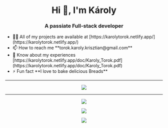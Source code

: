 <h1 align="center">Hi 👋, I'm Károly</h1>
<h3 align="center">A passiate Full-stack developer</h3>

<p align="center">
  <ul>
    <li> 👨‍💻 All of my projects are available at [https://karolytorok.netlify.app/](https://karolytorok.netlify.app/)</li>

<li> 📫 How to reach me **torok.karoly.krisztian@gmail.com**</li>

<li> 📄 Know about my experiences [https://karolytorok.netlify.app/doc/Karoly_Torok.pdf](https://karolytorok.netlify.app/doc/Karoly_Torok.pdf)</li>

<li> ⚡ Fun fact **I love to bake delicious Breads**</li>
  </ul>
</p>

<hr />

<p align="center">
  <a href="https://skillicons.dev">
    <img src="https://skillicons.dev/icons?i=alpinejs,angular,apollo,arduino,astro,bash,blender,bootstrap,css,docker,emotion,express,figma,firebase,gatsby,gcp,git,github,gitlab,graphql,heroku,html,java,jest,jquery,linux,md,materialui,mongodb,mysql,netlify,nextjs,nodejs,postgres,powershell,prisma,react,redis,redux,regex,remix,sass,solidity,spring,styledcomponents,supabase,scala,svg,tailwind,ts,vite,vue,webpack))" />
  </a>
</p>

<hr />

<p align="center">
  <img src="https://github-readme-stats.vercel.app/api?username=karesztrk&theme=radical&hide_border=false&include_all_commits=false&count_private=false" />
</p>
<p align="center">
  <img src="https://github-readme-streak-stats.herokuapp.com/?user=karesztrk&theme=radical&hide_border=false)" />
</p>
<p align="center">
  <img src="https://github-readme-stats.vercel.app/api/top-langs/?username=karesztrk&theme=radical&hide_border=false&include_all_commits=false&count_private=false&layout=compact)" />
</p>
